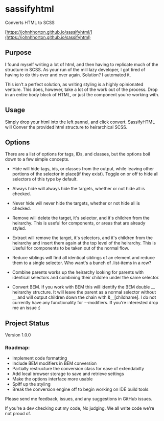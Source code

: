 # sassifyhtml
Converts HTML to SCSS

[https://johnhhorton.github.io/sassifyhtml/](https://johnhhorton.github.io/sassifyhtml)

## Purpose
I found myself writing a lot of html, and then having to replicate much
of the structure in SCSS. As your run of the mill lazy developer, I got
tired of having to do this over and over again. Solution?  I automated it.

This isn't a perfect solution, as writing styling is a highly opinionated 
venture.  This does, however, take a lot of the work out of the process. 
Drop in an entire body block of HTML, or just the component you're working 
with.  

## Usage
Simply drop your html into the left pannel, and click convert.  SassifyHTML will
Conver the provided html structure to heirarchical SCSS.

## Options
There are a list of options for tags, IDs, and classes, but the options boil
 down to a few simple concepts.

   * Hide will hide tags, ids, or classes from the output, while leaving other
   portions of the selector in place(if they exist).  Toggle on or off to hide
    all selectors of this type by default.
   
   * Always hide will always hide the targets, whether or not hide all is checked.

   * Never hide will never hide the targets, whether or not hide all is checked.

   * Remove will delete the target, it's selector, and it's children from the 
   heirarchy.  This is useful for components, or areas that are already styled.

   * Extract will remove the target, it's selectors, and it's children from the 
   heirarchy and insert them again at the top level of the heirarchy.  This is 
   Useful for components to be taken out of the normal flow.

   * Reduce siblings will find all identical siblings of an element and reduce 
   them to a single selector.  Who want's a bunch of .list-items in a row?

   * Combine parents works up the heirarchy looking for parents with identical 
   selectors and combining their children under the same selector.

   * Convert BEM.  If you work with BEM this will identify the BEM double __ 
   heirarchy structure.  It will leave the parent as a normal selector without 
   __ and will output children down the chain with &__[childname].  I do not 
   currently have any functionality for --modifiers.  If you're interested drop 
   me an issue :)

## Project Status

Version 1.0.0

### Roadmap:

* Implement code formatting
* Include BEM modifiers in BEM conversion
* Partially restructure the conversion class for ease of extendabilty
* Add local browser storage to save and retrieve settings
* Make the options interface more usable
* Spiff up the styling
* Break the conversion engine off to begin working on IDE build tools


Please send me feedback, issues, and any suggestions in GitHub issues.

If you're a dev checking out my code, No judging.  We all write code we're not 
proud of.



